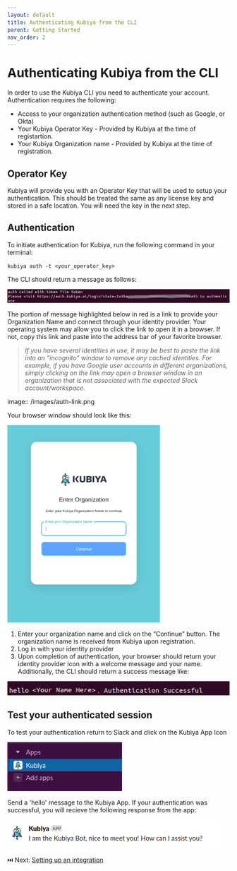 ```yaml
---
layout: default
title: Authenticating Kubiya from the CLI
parent: Getting Started
nav_order: 2
---
```

# Authenticating Kubiya from the CLI

In order to use the Kubiya CLI you need to authenticate your account. Authentication requires the following:

* Access to your organization authentication method (such as Google, or Okta)
* Your Kubiya Operator Key - Provided by Kubiya at the time of registartion.
* Your Kubiya Organization name - Provided by Kubiya at the time of registration.

## Operator Key

Kubiya will provide you with an Operator Key that will be used to setup your authentication.  This should be treated the same as any license key and stored in a safe location.  You will need the key in the next step.  

## Authentication
To initiate authentication for Kubiya, run the following command in your terminal:

    kubiya auth -t <your_operator_key>

The CLI should return a message as follows:

<img src="images/auth-response.png">

The portion of message highlighted below in red is a link to provide your Organization Name and connect through your identity provider.  Your operating system may allow you to click the link to open it in a browser.  If not, copy this link and paste into the address bar of your favorite browser.

> *If you have several identities in use, it may be best to paste the link into an "incognito"*
> *window to remove any cached identities.  For example, if you have Google user accounts in*
> *different organizations, simply clicking on the link may open a browser window in an*
> *organization that is not associated with the expected Slack account/workspace.*

image:: /images/auth-link.png

Your browser window should look like this:

<img src="/images/organization.png" height="447" width="346" >

1. Enter your organization name and click on the “Continue” button. The organization name is received from Kubiya upon registration.
2. Log in with your identity provider
3. Upon completion of authentication, your browser should return your identity provider icon with a welcome message and your name.  Additionally, the CLI should return a success message like:

<img src="/images/auth-success.png">

## Test your authenticated session

To test your authentication return to Slack and click on the Kubiya App Icon

<img src="/images/kubiya-icon.png">

Send a 'hello' message to the Kubiya App.  If your authentication was successful, you will recieve the following response from the app:

<img src="/images/hello-response.png">

⏭️ Next: [Setting up an integration](gs_enable_integrations.html)